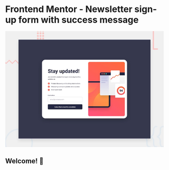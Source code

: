 # Frontend Mentor - Newsletter sign-up form with success message

![Design preview for the Newsletter sign-up form with success message coding challenge](./design/desktop-preview.jpg)

## Welcome! 👋
